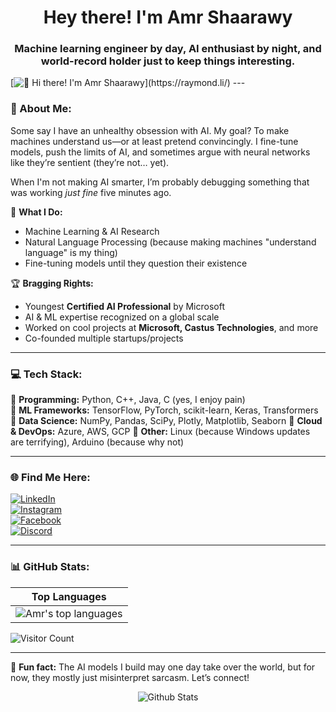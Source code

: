 <h1 align="center">Hey there! I'm Amr Shaarawy</h1>
<h3 align="center">Machine learning engineer by day, AI enthusiast by night, and world-record holder just to keep things interesting.</h3>
[<img src="https://raw.githubusercontent.com/Raymo111/Raymo111/master/intro.gif" alt="👋 Hi there! I'm Amr Shaarawy" title="👋 Hi there! I'm Amr Shaarawy"/>](https://raymond.li/)
---

### 🤖 About Me:
Some say I have an unhealthy obsession with AI. My goal? To make machines understand us—or at least pretend convincingly. I fine-tune models, push the limits of AI, and sometimes argue with neural networks like they’re sentient (they’re not… yet). 

When I'm not making AI smarter, I’m probably debugging something that was working *just fine* five minutes ago.

📍 **What I Do:**  
* Machine Learning & AI Research  
* Natural Language Processing (because making machines "understand language" is my thing)    
* Fine-tuning models until they question their existence  

🏆 **Bragging Rights:**  
* Youngest **Certified AI Professional** by Microsoft  
* AI & ML expertise recognized on a global scale  
* Worked on cool projects at **Microsoft, Castus Technologies**, and more  
* Co-founded multiple startups/projects

---

### 💻 Tech Stack:
🔹 **Programming:** Python, C++, Java, C (yes, I enjoy pain)  
🔹 **ML Frameworks:** TensorFlow, PyTorch, scikit-learn, Keras, Transformers
🔹 **Data Science:** NumPy, Pandas, SciPy, Plotly, Matplotlib, Seaborn
🔹 **Cloud & DevOps:** Azure, AWS, GCP 
🔹 **Other:** Linux (because Windows updates are terrifying), Arduino (because why not)

---

### 🌐 Find Me Here:
[![LinkedIn](https://img.shields.io/badge/LinkedIn-%230077B5.svg?logo=linkedin&logoColor=white)](https://linkedin.com/in/amrology)  
[![Instagram](https://img.shields.io/badge/Instagram-%23E4405F.svg?logo=Instagram&logoColor=white)](https://instagram.com/3mrology)  
[![Facebook](https://img.shields.io/badge/Facebook-%231877F2.svg?logo=Facebook&logoColor=white)](https://facebook.com/3mrology)  
[![Discord](https://img.shields.io/badge/Discord-%237289DA.svg?logo=discord&logoColor=white)](https://discord.gg/Morph#5649)

---

### 📊 GitHub Stats:
| Top Languages |  
| ------------- |  
| ![Amr's top languages](https://github-readme-stats.vercel.app/api/top-langs/?username=3mrology&show_icons=true&title_color=f6c32c&icon_color=f6c32c&text_color=9f9f9f&bg_color=151515&count_private=true&layout=compact) |

![Visitor Count](https://visitcount.itsvg.in/api?id=3mrology&icon=0&color=0)

---

🚀 **Fun fact:** The AI models I build may one day take over the world, but for now, they mostly just misinterpret sarcasm. Let’s connect!

<p align="center">
        <img src="https://raw.githubusercontent.com/mayhemantt/mayhemantt/Update/svg/Bottom.svg" alt="Github Stats" />
</p>
